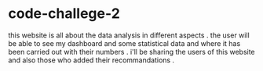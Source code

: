 # code-challege-2
this website is all about the data analysis in different aspects .
the user will be able to see my dashboard and some statistical data and where it has been carried out with their numbers .
i'll be sharing the users of this website and also those who added their recommandations .
